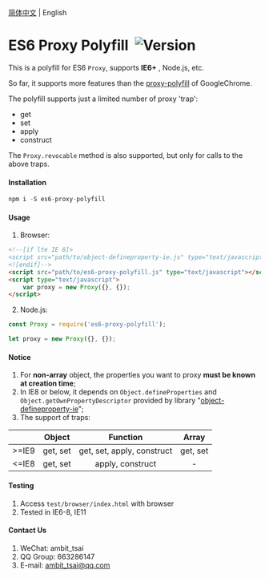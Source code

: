 [简体中文](https://gitee.com/ambit/es6-proxy-polyfill#git-readme) | English


# ES6 Proxy Polyfill&nbsp;&nbsp;![Version](https://img.shields.io/npm/v/es6-proxy-polyfill.svg)

This is a polyfill for ES6 `Proxy`, supports  **IE6+** , Node.js, etc.

So far, it supports more features than the <a href="https://github.com/GoogleChrome/proxy-polyfill" target="_blank">proxy-polyfill</a> of GoogleChrome.

The polyfill supports just a limited number of proxy 'trap':
* get
* set
* apply
* construct

The `Proxy.revocable` method is also supported, but only for calls to the above traps.


#### Installation
```javascript
npm i -S es6-proxy-polyfill
```


#### Usage
1. Browser:
```html
<!--[if lte IE 8]>
<script src="path/to/object-defineproperty-ie.js" type="text/javascript"></script>
<![endif]-->
<script src="path/to/es6-proxy-polyfill.js" type="text/javascript"></script>
<script type="text/javascript">
    var proxy = new Proxy({}, {});
</script>
```
2. Node.js:
```javascript
const Proxy = require('es6-proxy-polyfill');

let proxy = new Proxy({}, {});
```


#### Notice
1. For **non-array** object, the properties you want to proxy **must be known at creation time**;
1. In IE8 or below, it depends on `Object.defineProperties` and `Object.getOwnPropertyDescriptor` provided by library "<a href="https://github.com/ambit-tsai/object-defineproperty-ie" target="_blank">object-defineproperty-ie</a>";
1. The support of traps:

||Object|Function|Array|
|:-:|:-:|:-:|:-:|
|>=IE9|get, set|get, set, apply, construct|get, set|
|<=IE8|get, set|apply, construct|-|


#### Testing
1. Access `test/browser/index.html` with browser
1. Tested in IE6-8, IE11


#### Contact Us
1. WeChat: ambit_tsai
1. QQ Group: 663286147
1. E-mail: ambit_tsai@qq.com